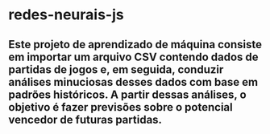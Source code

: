 ﻿# redes-neurais-js
## Este projeto de aprendizado de máquina consiste em importar um arquivo CSV contendo dados de partidas de jogos e, em seguida, conduzir análises minuciosas desses dados com base em padrões históricos. A partir dessas análises, o objetivo é fazer previsões sobre o potencial vencedor de futuras partidas.

